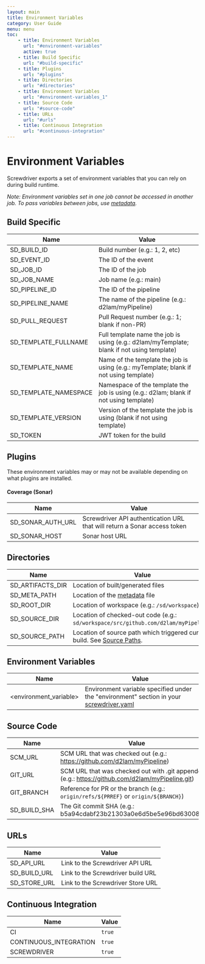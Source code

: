 ```yaml
---
layout: main
title: Environment Variables
category: User Guide
menu: menu
toc:
    - title: Environment Variables
      url: "#environment-variables"
      active: true
    - title: Build Specific
      url: "#build-specific"
    - title: Plugins
      url: "#plugins"
    - title: Directories
      url: "#directories"
    - title: Environment Variables
      url: "#environment-variables_1"
    - title: Source Code
      url: "#source-code"
    - title: URLs
      url: "#urls"
    - title: Continuous Integration
      url: "#continuous-integration"
---
```

# Environment Variables

Screwdriver exports a set of environment variables that you can rely on during build runtime.

_Note: Environment variables set in one job cannot be accessed in another job. To pass variables between jobs, use [metadata](./metadata)._

## Build Specific

| Name | Value |
|------|-------|
| SD_BUILD_ID | Build number (e.g.: 1, 2, etc) |
| SD_EVENT_ID | The ID of the event |
| SD_JOB_ID | The ID of the job |
| SD_JOB_NAME | Job name (e.g.: main) |
| SD_PIPELINE_ID | The ID of the pipeline |
| SD_PIPELINE_NAME | The name of the pipeline (e.g.: d2lam/myPipeline) |
| SD_PULL_REQUEST | Pull Request number (e.g.: 1; blank if non-PR) |
| SD_TEMPLATE_FULLNAME | Full template name the job is using (e.g.: d2lam/myTemplate; blank if not using template) |
| SD_TEMPLATE_NAME | Name of the template the job is using (e.g.: myTemplate; blank if not using template) |
| SD_TEMPLATE_NAMESPACE | Namespace of the template the job is using (e.g.: d2lam; blank if not using template) |
| SD_TEMPLATE_VERSION | Version of the template the job is using (blank if not using template)|
| SD_TOKEN | JWT token for the build |

## Plugins
These environment variables may or may not be available depending on what plugins are installed.

#### Coverage (Sonar)

| Name | Value |
|------|-------|
| SD_SONAR_AUTH_URL | Screwdriver API authentication URL that will return a Sonar access token |
| SD_SONAR_HOST | Sonar host URL |

## Directories

| Name | Value |
|------|-------|
| SD_ARTIFACTS_DIR | Location of built/generated files |
| SD_META_PATH | Location of the [metadata](./metadata) file |
| SD_ROOT_DIR | Location of workspace (e.g.: `/sd/workspace`) |
| SD_SOURCE_DIR | Location of checked-out code (e.g.: `sd/workspace/src/github.com/d2lam/myPipeline`) |
| SD_SOURCE_PATH | Location of source path which triggered current build. See [Source Paths](./configuration/sourcePaths). |

## Environment Variables

| Name | Value |
|------|-------|
| &lt;environment_variable&gt; | Environment variable specified under the "environment" section in your [screwdriver.yaml](configuration/) |

## Source Code

| Name | Value |
|------|-------|
| SCM_URL | SCM URL that was checked out (e.g.: https://github.com/d2lam/myPipeline) |
| GIT_URL | SCM URL that was checked out with .git appended (e.g.: https://github.com/d2lam/myPipeline.git) |
| GIT_BRANCH | Reference for PR or the branch (e.g.: `origin/refs/${PRREF}` or `origin/${BRANCH}`) |
| SD_BUILD_SHA | The Git commit SHA (e.g.: b5a94cdabf23b21303a0e6d5be5e96bd6300847a) |

## URLs

| Name | Value |
|------|-------|
| SD_API_URL | Link to the Screwdriver API URL |
| SD_BUILD_URL | Link to the Screwdriver build URL |
| SD_STORE_URL | Link to the Screwdriver Store URL |


## Continuous Integration

| Name | Value |
|------|-------|
| CI | `true` |
| CONTINUOUS_INTEGRATION | `true` |
| SCREWDRIVER | `true` |
